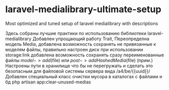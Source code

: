 # laravel-medialibrary-ultimate-setup
Most optimized and tuned setup of laravel medialibrary with descriptions

Здесь собраны лучшие практики по использованию библиотеки laravel-medialibrary
Добавлен упрощающий работу Trait, Переопределна модель Media, добавлена возможность сохранять
не привязанные к моделям файлы, правильно настроен диск при использовании storage:link
добавлена возможность сохранять сразу переименованные файлы $model->add($file) или $post->addHashedMedia($file) (прим.)
Настроены пути в хранилище что бы не перегружать и сделать это безопасным для файловой системы сервера вида /a4/be/{{uuid}}/
Добавлен специальный класс очистки мусора в каталогах с файлами и бд php artisan app:clear-unused-medias
